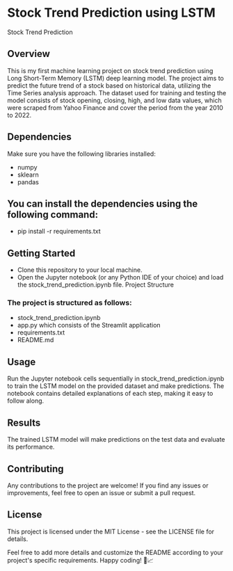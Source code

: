 # Stock Trend Prediction using LSTM

Stock Trend Prediction

## Overview

This is my first machine learning project on stock trend prediction using Long Short-Term Memory (LSTM) deep learning model. The project aims to predict the future trend of a stock based on historical data, utilizing the Time Series analysis approach. The dataset used for training and testing the model consists of stock opening, closing, high, and low data values, which were scraped from Yahoo Finance and cover the period from the year 2010 to 2022.

## Dependencies

Make sure you have the following libraries installed:

- numpy
- sklearn
- pandas

## You can install the dependencies using the following command:

- pip install -r requirements.txt

## Getting Started

- Clone this repository to your local machine.
- Open the Jupyter notebook (or any Python IDE of your choice) and load the stock_trend_prediction.ipynb file.
  Project Structure

### The project is structured as follows:

- stock_trend_prediction.ipynb
- app.py which consists of the Streamlit application
- requirements.txt
- README.md

## Usage

Run the Jupyter notebook cells sequentially in stock_trend_prediction.ipynb to train the LSTM model on the provided dataset and make predictions. The notebook contains detailed explanations of each step, making it easy to follow along.

## Results

The trained LSTM model will make predictions on the test data and evaluate its performance.

## Contributing

Any contributions to the project are welcome! If you find any issues or improvements, feel free to open an issue or submit a pull request.

## License

This project is licensed under the MIT License - see the LICENSE file for details.

Feel free to add more details and customize the README according to your project's specific requirements. Happy coding! 🚀📈
